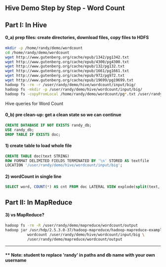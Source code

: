 Hive Demo Step by Step - Word Count
---------------------
## Part I:  In Hive
#### 0_a) prep files: create directories, download files, copy files to HDFS
```sh
mkdir -p /home/randy/demo/wordcount
cd /home/randy/demo/wordcount
wget http://www.gutenberg.org/cache/epub/1342/pg1342.txt
wget http://www.gutenberg.org/cache/epub/4300/pg4300.txt
wget http://www.gutenberg.org/cache/epub/132/pg132.txt
wget http://www.gutenberg.org/cache/epub/1661/pg1661.txt
wget http://www.gutenberg.org/cache/epub/972/pg972.txt
wget http://www.gutenberg.org/cache/epub/19699/pg19699.txt
hadoop fs -rm -r /user/randy/demo/hive/wordcount/input/big/
hadoop fs -mkdir -p /user/randy/demo/hive/wordcount/input/big/
hadoop fs -copyFromLocal /home/randy/demo/wordcount/pg*.txt /user/randy/demo/hive/wordcount/input/big/
```

Hive queries for Word Count
####  0_b) pre clean-up: get a clean state so we can continue
```sql
CREATE DATABASE IF NOT EXISTS randy_db;
USE randy_db;
DROP TABLE IF EXISTS doc;
```
#### 1) create table to load whole file
```sql
CREATE TABLE doc(text STRING)
ROW FORMAT DELIMITED FIELDS TERMINATED BY '\n' STORED AS textfile
LOCATION '/user/randy/demo/hive/wordcount/input/big';
```
#### 2) wordCount in single line
```sql
SELECT word, COUNT(*) AS cnt FROM doc LATERAL VIEW explode(split(text, ' ')) lTable AS word GROUP BY word ORDER BY cnt DESC LIMIT 200;
```

## Part II: In MapReduce
#### 3) vs MapReduce?
```sh
hadoop fs -rm -R /user/randy/demo/mapreduce/wordcount/output
hadoop jar /usr/hdp/2.5.3.0-37/hadoop-mapreduce/hadoop-mapreduce-examples.jar \
          wordcount /user/randy/demo/hive/wordcount/input/big \
          /user/randy/demo/mapreduce/wordcount/output
```
  
---------------------
#### ** Note: student to replace 'randy' in paths and db name with your own username

